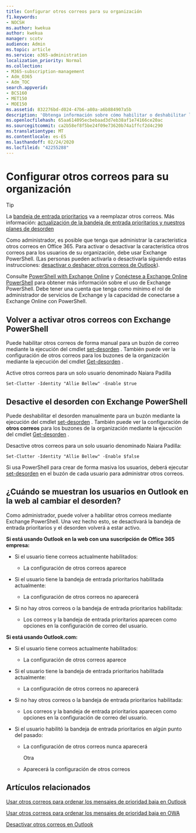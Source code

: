 ```yaml
---
title: Configurar otros correos para su organización
f1.keywords:
- NOCSH
ms.author: kwekua
author: kwekua
manager: scotv
audience: Admin
ms.topic: article
ms.service: o365-administration
localization_priority: Normal
ms.collection:
- M365-subscription-management
- Adm_O365
- Adm_TOC
search.appverid:
- BCS160
- MET150
- MOE150
ms.assetid: 832276bd-d024-47b6-a80a-a6b884907a5b
description: 'Obtenga información sobre cómo habilitar o deshabilitar la característica otros correos para todos o algunos usuarios específicos de la organización mediante Exchange PowerShell. '
ms.openlocfilehash: 65aa614095ecbebaad3d7eb38af1e74166ce20ac
ms.sourcegitcommit: ca2b58ef8f5be24f09e73620b74a1ffcf2d4c290
ms.translationtype: MT
ms.contentlocale: es-ES
ms.lasthandoff: 02/24/2020
ms.locfileid: "42255288"
---
```

# <a name="configure-clutter-for-your-organization"></a>Configurar otros correos para su organización

> [!TIP]
> La [bandeja de entrada prioritarios](../setup/configure-focused-inbox.md) va a reemplazar otros correos. Más información: [actualización de la bandeja de entrada prioritarios y nuestros planes de desorden](https://techcommunity.microsoft.com/t5/Outlook-Blog/Update-on-Focused-Inbox-and-our-plans-for-Clutter/ba-p/136448)
  
Como administrador, es posible que tenga que administrar la característica otros correos en Office 365. Para activar o desactivar la característica otros correos para los usuarios de su organización, debe usar Exchange PowerShell. (Las personas pueden activarla o desactivarla siguiendo estas instrucciones: [desactivar o deshacer otros correos de Outlook](https://support.office.com/article/a9c72a77-1bc4-40e6-ba6d-103c1d1aba4c.aspx)). 
  
Consulte [PowerShell with Exchange Online](https://go.microsoft.com/fwlink/?LinkID=402831) y [Conéctese a Exchange Online PowerShell](https://go.microsoft.com/fwlink/?LinkID=722415) para obtener más información sobre el uso de Exchange PowerShell. Debe tener una cuenta que tenga como mínimo el rol de administrador de servicios de Exchange y la capacidad de conectarse a Exchange Online con PowerShell. 
  
## <a name="turn-clutter-on-using-exchange-powershell"></a>Volver a activar otros correos con Exchange PowerShell

Puede habilitar otros correos de forma manual para un buzón de correo mediante la ejecución del cmdlet [set-desorden](https://go.microsoft.com/fwlink/?LinkID=834446) . También puede ver la configuración de otros correos para los buzones de la organización mediante la ejecución del cmdlet [Get-desorden](https://go.microsoft.com/fwlink/?LinkID=834759) . 
  
Active otros correos para un solo usuario denominado Naiara Padilla
    
`Set-Clutter -Identity "Allie Bellew" -Enable $true`


## <a name="turn-clutter-off-using-exchange-powershell"></a>Desactive el desorden con Exchange PowerShell

Puede deshabilitar el desorden manualmente para un buzón mediante la ejecución del cmdlet [set-desorden](https://go.microsoft.com/fwlink/?LinkID=834446) . También puede ver la configuración de **otros correos** para los buzones de la organización mediante la ejecución del cmdlet [Get-desorden](https://go.microsoft.com/fwlink/?LinkID=834759) . 
  
Desactive otros correos para un solo usuario denominado Naiara Padilla:
    
`Set-Clutter -Identity "Allie Bellew" -Enable $false`

Si usa PowerShell para crear de forma masiva los usuarios, deberá ejecutar [set-desorden](https://go.microsoft.com/fwlink/?LinkID=834446) en el buzón de cada usuario para administrar otros correos. 
  
## <a name="when-does-the-clutter-onoff-switch-appear-to-users-in-outlook-on-the-web"></a>¿Cuándo se muestran los usuarios en Outlook en la web al cambiar el desorden?
<a name="bkmk_onoff"> </a>

Como administrador, puede volver a habilitar otros correos mediante Exchange PowerShell. Una vez hecho esto, se desactivará la bandeja de entrada prioritarios y el desorden volverá a estar activo. 
  
 **Si está usando Outlook en la web con una suscripción de Office 365 empresa:**
  
- Si el usuario tiene correos actualmente habilitados: 
    
  - La configuración de otros correos aparece
    
- Si el usuario tiene la bandeja de entrada prioritarios habilitada actualmente: 
    
  - La configuración de otros correos no aparecerá
    
- Si no hay otros correos o la bandeja de entrada prioritarios habilitada: 
    
  - Los correos y la bandeja de entrada prioritarios aparecen como opciones en la configuración de correo del usuario.
    
 **Si está usando Outlook.com:**
  
- Si el usuario tiene correos actualmente habilitados: 
    
  - La configuración de otros correos aparece
    
- Si el usuario tiene la bandeja de entrada prioritarios habilitada actualmente: 
    
  - La configuración de otros correos no aparecerá
    
- Si no hay otros correos o la bandeja de entrada prioritarios habilitada: 
    
  - Los correos y la bandeja de entrada prioritarios aparecen como opciones en la configuración de correo del usuario.
    
- Si el usuario habilitó la bandeja de entrada prioritarios en algún punto del pasado:
    
  - La configuración de otros correos nunca aparecerá
    
    Otra 
    
  - Aparecerá la configuración de otros correos
    
## <a name="related-articles"></a>Artículos relacionados
<a name="bkmk_onoff"> </a>

[Usar otros correos para ordenar los mensajes de prioridad baja en Outlook](https://support.office.com/article/7755ebf5-4585-469b-b1ab-8b12425c6b6b.aspx)
    
[Usar otros correos para ordenar los mensajes de prioridad baja en OWA](https://support.office.com/article/fe4d64ca-bf73-48f1-91b4-9a659e008bce.aspx)
    
[Desactivar otros correos en Outlook](https://support.office.com/article/a9c72a77-1bc4-40e6-ba6d-103c1d1aba4c.aspx)
    

